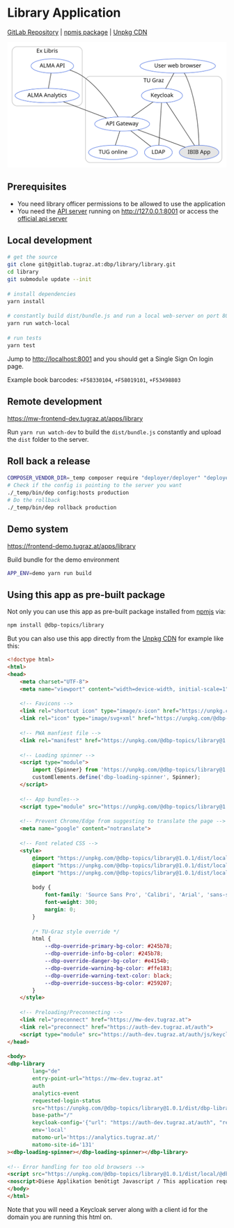 # Library Application

[GitLab Repository](https://gitlab.tugraz.at/dbp/library/library) |
[npmjs package](https://www.npmjs.com/package/@dbp-topics/library) |
[Unpkg CDN](https://unpkg.com/browse/@dbp-topics/library/)

![overview](docs/overview.svg)

## Prerequisites

- You need library officer permissions to be allowed to use the application
- You need the [API server](https://gitlab.tugraz.at/dbp/middleware/api) running on <http://127.0.0.1:8001> or access the [official api server](https://api.tugraz.at/)

## Local development

```bash
# get the source
git clone git@gitlab.tugraz.at:dbp/library/library.git
cd library
git submodule update --init

# install dependencies
yarn install

# constantly build dist/bundle.js and run a local web-server on port 8001 
yarn run watch-local

# run tests
yarn test
```

Jump to <http://localhost:8001> and you should get a Single Sign On login page.

Example book barcodes: `+F58330104`, `+F58019101`, `+F53498803`


## Remote development

<https://mw-frontend-dev.tugraz.at/apps/library>

Run `yarn run watch-dev` to build the `dist/bundle.js` constantly and upload the `dist` folder to the server.

## Roll back a release

```bash
COMPOSER_VENDOR_DIR=_temp composer require "deployer/deployer" "deployer/recipes"
# Check if the config is pointing to the server you want
./_temp/bin/dep config:hosts production
# Do the rollback
./_temp/bin/dep rollback production
```

## Demo system

<https://frontend-demo.tugraz.at/apps/library>

Build bundle for the demo environment

```bash
APP_ENV=demo yarn run build
```

## Using this app as pre-built package

Not only you can use this app as pre-built package installed from [npmjs](https://www.npmjs.com/package/@dbp-topics/library) via:

```bash
npm install @dbp-topics/library
```

But you can also use this app directly from the [Unpkg CDN](https://unpkg.com/browse/@dbp-topics/library/)
for example like this:

```html
<!doctype html>
<html>
<head>
    <meta charset="UTF-8">
    <meta name="viewport" content="width=device-width, initial-scale=1">

    <!-- Favicons -->
    <link rel="shortcut icon" type="image/x-icon" href="https://unpkg.com/@dbp-topics/library@1.0.1/dist/local/@dbp-topics/library/favicon.ico">
    <link rel="icon" type="image/svg+xml" href="https://unpkg.com/@dbp-topics/library@1.0.1/dist/local/@dbp-topics/library/favicon.svg" sizes="any">

    <!-- PWA manfiest file -->
    <link rel="manifest" href="https://unpkg.com/@dbp-topics/library@1.0.1/dist/dbp-library.manifest.json">

    <!-- Loading spinner -->
    <script type="module">
        import {Spinner} from 'https://unpkg.com/@dbp-topics/library@1.0.1/dist/local/@dbp-topics/library/spinner.js';
        customElements.define('dbp-loading-spinner', Spinner);
    </script>

    <!-- App bundles-->
    <script type="module" src="https://unpkg.com/@dbp-topics/library@1.0.1/dist/dbp-library.js"></script>

    <!-- Prevent Chrome/Edge from suggesting to translate the page -->
    <meta name="google" content="notranslate">

    <!-- Font related CSS -->
    <style>
        @import "https://unpkg.com/@dbp-topics/library@1.0.1/dist/local/@dbp-topics/library/fonts/source-sans-pro/300.css";
        @import "https://unpkg.com/@dbp-topics/library@1.0.1/dist/local/@dbp-topics/library/fonts/source-sans-pro/400.css";
        @import "https://unpkg.com/@dbp-topics/library@1.0.1/dist/local/@dbp-topics/library/fonts/source-sans-pro/600.css";

        body {
            font-family: 'Source Sans Pro', 'Calibri', 'Arial', 'sans-serif';
            font-weight: 300;
            margin: 0;
        }

        /* TU-Graz style override */
        html {
            --dbp-override-primary-bg-color: #245b78;
            --dbp-override-info-bg-color: #245b78;
            --dbp-override-danger-bg-color: #e4154b;
            --dbp-override-warning-bg-color: #ffe183;
            --dbp-override-warning-text-color: black;
            --dbp-override-success-bg-color: #259207;
        }
    </style>

    <!-- Preloading/Preconnecting -->
    <link rel="preconnect" href="https://mw-dev.tugraz.at">
    <link rel="preconnect" href="https://auth-dev.tugraz.at/auth">
    <script type="module" src="https://auth-dev.tugraz.at/auth/js/keycloak.min.js"></script>
</head>

<body>
<dbp-library
        lang="de"
        entry-point-url="https://mw-dev.tugraz.at"
        auth
        analytics-event
        requested-login-status
        src="https://unpkg.com/@dbp-topics/library@1.0.1/dist/dbp-library.topic.metadata.json"
        base-path="/"
        keycloak-config='{"url": "https://auth-dev.tugraz.at/auth", "realm": "tugraz", "clientId": "auth-dev-mw-frontend-local", "silentCheckSsoRedirectUri": "./silent-check-sso.html"}'
        env='local'
        matomo-url='https://analytics.tugraz.at/'
        matomo-site-id='131'
><dbp-loading-spinner></dbp-loading-spinner></dbp-library>

<!-- Error handling for too old browsers -->
<script src="https://unpkg.com/@dbp-topics/library@1.0.1/dist/local/@dbp-topics/library/browser-check.js" defer></script>
<noscript>Diese Applikation benötigt Javascript / This application requires Javascript</noscript>
</body>
</html>
```

Note that you will need a Keycloak server along with a client id for the domain you are running this html on.
